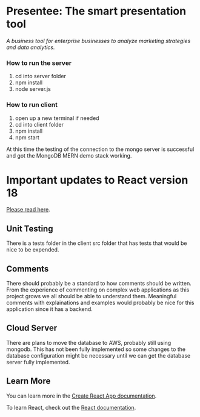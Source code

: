 # Presentee: The smart presentation tool
*A business tool for enterprise businesses to analyze marketing
strategies and data analytics.*


### How to run the server
1. cd into server folder
2. npm install
3. node server.js

### How to run client
1. open up a new terminal if needed
2. cd into client folder
3. npm install
4. npm start

At this time the testing of the connection to the mongo server is successful and got the MongoDB MERN demo stack working.

# Important updates to React version 18
[Please read here](https://reactjs.org/blog/2022/03/08/react-18-upgrade-guide.html).


## Unit Testing
There is a tests folder in the client src folder that has tests that would be nice to be expended.

## Comments
There should probably be a standard to how comments should be written. From the experience of commenting on complex web applications as this project grows we all should be able to understand them. Meaningful comments with explainations and examples would probably be nice for this application since it has a backend.

## Cloud Server
There are plans to move the database to AWS, probably still using mongodb. This has not been fully implemented so some changes to the database configuration might be necessary until we can get the database server fully implemented.

## Learn More

You can learn more in the [Create React App documentation](https://facebook.github.io/create-react-app/docs/getting-started).

To learn React, check out the [React documentation](https://reactjs.org/).